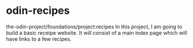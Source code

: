 # odin-recipes
the-odin-project/foundations/project:recipes
In this project, I am going to build a basic receipe website. It will consist of a main index page which will have links to a few recipes.